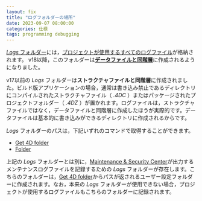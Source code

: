 ```yaml
---
layout: fix
title: "ログフォルダーの場所"
date: 2023-09-07 08:00:00
categories: 仕様
tags: programming debugging
---
```


[*Logs* フォルダー](https://developer.4d.com/docs/ja/Project/architecture/ )には，[プロジェクトが使用するすべてのログファイル](https://developer.4d.com/docs/ja/20/Debugging/debugLogFiles/)が格納されます。 v18以降，このフォルダーは[**データファイルと同階層**](https://doc.4d.com/4Dv20/4D/20/Description-of-4D-files.300-6263732.ja.html)に作成されるようになりました。

v17以前の *Logs* フォルダーは**ストラクチャファイルと同階層**に作成されました。ビルド版アプリケーションの場合，通常は書き込み禁止であるディレクトリにコンパイルされたストラクチャファイル（ *.4DC* ）またはパッケージされたプロジェクトフォルダー（ *.4DZ* ）が置かれます。ログファイルは，ストラクチャファイルではなく，データファイルと同階層に作成したほうが実際的です。データファイルは基本的に書き込みができるディレクトリに作成されるからです。

*Logs* フォルダーのパスは，下記いずれのコマンドで取得することができます。

* [Get 4D folder](https://doc.4d.com/4Dv20/4D/20.1/Get-4D-folder.301-6480427.ja.html)
* [Folder](https://developer.4d.com/docs/ja/API/FolderClass/#folder)

上記の *Logs* フォルダーとは別に，[Maintenance & Security Center](https://doc.4d.com/4Dv20/4D/20/Maintenance-and-security-center.200-6263699.ja.html)が出力するメンテナンスログファイルを記録するための  *Logs* フォルダーが存在します。こちらのフォルダーは，[Get 4D folder](https://doc.4d.com/4Dv20/4D/20.1/Get-4D-folder.301-6480427.ja.html)からパスが返されるユーザー設定フォルダーに作成されます。なお，本来の  *Logs* フォルダーが使用できない場合，プロジェクトが使用するログファイルもこちらのフォルダーに記録されます。